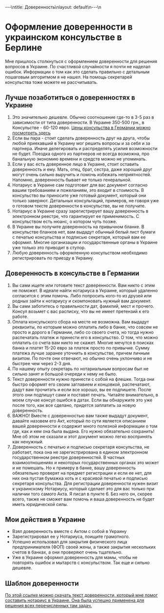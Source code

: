 ---\ntitle: Доверенность\nlayout: default\n---\n
# Оформление доверенности в украинском консульстве в Берлине
Мне пришлось столкнуться с оформлением доверенности для решения вопросов в Украине. По счастливой случайности я почти не наделал ошибок. Информации о том как это сделать правильно с детальным пошаговым алгоритмом я не нашел. На помощь секретарей консульства тоже можете не рассчитывать.

## Лучше позаботиться о доверенностях в Украине
1. Это значительно дешевле. Обычно соотношение где-то в 3-5 раз в зависимости от типа доверенности. В Украине 350-500 грн., в Консульстве - 60-120 евро. [Цены консульства в Германии можно посмотреть здесь](http://germany.mfa.gov.ua/ua/consular-affairs/consular-charges)
1. Если вы пара - стоит сделать доверенность друг на друга, чтобы любой приехавший в Украину мог решить вопросы и за себя и за партнера. Иначе делегировать и распределять усилия возможности не будет. Поездка одного из партнеров не всегда возможна, про банальную экономию времени и средств можно не упоминать.
1. Если у вас есть доверенное лицо в Украине, стоит оставить доверенность и ему. Мать, отец, брат, сестра, даже хороший друг могут очень сильно выручить и помочь избежать неприятностей. Напомню, доверенность бывает не только генеральной.
1. Нотариус в Украине сам подготовит для вас документ согласно вашим требованиям и пожеланиям, это входит в стоимость. В консульство вы приносите уже готовый документ, который они только заверяют. Детальных консультаций, примеров, не говоря уже о готовом тексте доверенности в консульстве, вы не получите.
1. Нотариус в Украине сразу зарегистрирует вашу доверенность в электронном реестре, что гарантирует ее применимость. С консульством есть нюанс, о котором чуть позже.
1. В Украине вы получите доверенность на привычном бланке. В консульстве бланков нет, вам выдадут обычный белый лист бумаги с печатью консульства и подписью секретаря, который вам ее оформил. Многие организации и государственные органы в Украине уже только это приводит в ступор.
1. Любую доверенность оформленную консульством необходимо регистрировать по приезду в Украину.

## Доверенность в консульстве в Германии
1. Вы сами ищете или готовите текст доверенности. Вам никто с этим не поможет. В идеале найти нотариуса в Украине, который удаленно согласится с этим помочь. Либо попросить кого-то из друзей или родных зайти к нотариусу и скомпоновать нужный вам документ.
1. Вы сами заботитесь о правильности дат, фамилий, мест и прочего. Консул возьмет с вас расписку, что вы не имеет претензий к его работе.
1. Оплата консульского сбора на месте не возможна. Вам выдадут реквизиты, по которым можно оплатить либо в банке, что совсем не просто и дорого в Германии, либо со своего счета, но тогда нужно распечатать платеж и принести его в консульство. О том, что можно оплатить со счета вам никто не скажет. Многие мечутся в поисках банка и платят 15-20 евро за платеж просто по привычке. Сумму платежа лучше заранее уточнить в консульстве, причем личным визитом. По почте они отвечают, но обычно очень уклончиво и не быстрее чем через 2-3 дня.
1. По нашему опыту секретарь по нотариальным вопросам был не сильно занят и большой очереди к нему не было.
1. Текст доверенности нужно принести с собой на флешке. Тогда они быстро оформят его своим заглавием и концовкой, распечатают, дадут вам прочитать и если все хорошо, вы ее подпишете. После этого они подпишут сами и поставят печать. Читайте внимательно, в моем случае консул ошибся в датах. Если вы обнаружите это уже после того, как все сделано, придется заплатить за новую доверенность.
1. ВАЖНО! Вместе с доверенностью вам также выдадут документ, давайте назовем его Акт, который по сути является описанием вашей доверенности и содержит много полезной информации о том где, как и кем она была выдана. Его нужно обязательно сохранить! Мне об этом не сказали и этот документ можно легко воспринять как ненужный.
1. Доверенность с печатью и подписью секретаря консульства, не работает, пока она не зарегистрирована в едином электронном государственном реестре доверенностей. В частных взаимоотношениях и некоторых государственных органах это может и не помешать. Но к примеру в банке, вашу доверенность обязательно проверят на предмет регистрации и если ее нет, для них она пустая бумажка хоть и с красивой печатью и подписью секретаря консульства. Для регистрации доверенности нужен визит к украинскому Нотариусу, который сделает это для вас только при наличии того самого Акта. Я писал в пункте 6. Без него он, скорее всего, также не сможет вам помочь и ваша доверенность не будет иметь юридической силы.

## Мои действия в Украине
- Взял доверенность вместе с Актом с собой в Украину
- Зарегистрировал ее у Нотариуса, поищите грамотного.
- Успешно использовал для закрытия физического лица предпринимателя (ФОП) своей жены, а также закрытия нескольких счетов в банках, а они проверяют очень тщательно.
- Уже в Украине оформил доверенность для мамы, чтобы не повторять ошибок и мытарств с консульством. Так еще и сильно дешевле.

## Шаблон доверенности
[По этой ссылке можно скачать текст доверенности, который мне помог составить нотариус в Украине. Она была успешно применена для решения всех перечисленных там задач.](https://docs.google.com/document/d/1PzU9PaHpYtrKtKfm0PILGdN4RHZTeqVCzNOGIhQXLzw/edit?usp=sharing)
